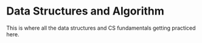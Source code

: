# Data Structures and Algorithm

This is where all the data structures and CS fundamentals getting practiced here.